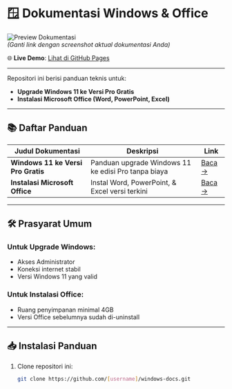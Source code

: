 # 🪟 Dokumentasi Windows & Office

![Preview Dokumentasi](https://github.com/hndrapratamaa/windows-docs/blob/main/assets/preview.png)  
*(Ganti link dengan screenshot aktual dokumentasi Anda)*

🌐 **Live Demo**: [Lihat di GitHub Pages](https://hndrapratamaa.github.io/windows-docs/)

---

Repositori ini berisi panduan teknis untuk:
- **Upgrade Windows 11 ke Versi Pro Gratis**
- **Instalasi Microsoft Office (Word, PowerPoint, Excel)**

---

## 📚 Daftar Panduan

| Judul Dokumentasi | Deskripsi | Link |
|-------------------|-----------|------|
| **Windows 11 ke Versi Pro Gratis** | Panduan upgrade Windows 11 ke edisi Pro tanpa biaya | [Baca →](https://github.com/hndrapratamaa/windows-docs/blob/main/Windows%2011%20ke%20Versi%20Pro%20Gratis.md) |
| **Instalasi Microsoft Office** | Instal Word, PowerPoint, & Excel versi terkini | [Baca →](https://github.com/hndrapratamaa/windows-docs/blob/main/Panduan%20Mengunduh%20dan%20Menginstal%20Microsoft%20Office.md) |

---

## 🛠️ Prasyarat Umum

### Untuk Upgrade Windows:
- Akses Administrator
- Koneksi internet stabil
- Versi Windows 11 yang valid

### Untuk Instalasi Office:
- Ruang penyimpanan minimal 4GB
- Versi Office sebelumnya sudah di-uninstall

---

## 📥 Instalasi Panduan
1. Clone repositori ini:
   ```bash
   git clone https://github.com/[username]/windows-docs.git
